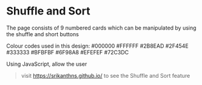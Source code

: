 # Shuffle and Sort 

The page consists of 9 numbered cards which can be manipulated by using the shuffle and short buttons

Colour codes used in this design:
#000000 #FFFFFF
#2B8EAD #2F454E
#333333 #BFBFBF
#6F98A8 #EFEFEF 
#72C3DC

Using JavaScript, allow the user
> visit https://srikanthns.github.io/ to see the Shuffle and Sort feature
